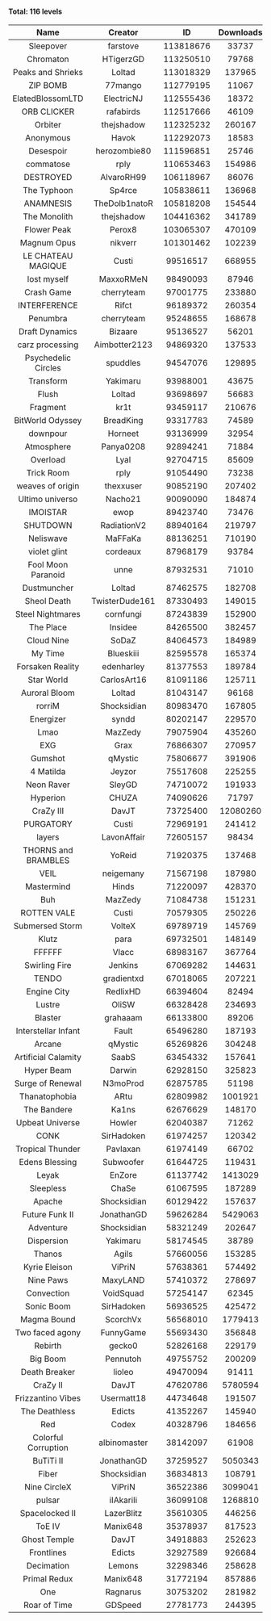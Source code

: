 #### Total: 116 levels

| Name | Creator | ID | Downloads | Likes |
|:---:|:---:|:---:|:---:|:---:|
| Sleepover | farstove | 113818676 | 33737 | 1699
| Chromaton | HTigerzGD | 113250510 | 79768 | 2780
| Peaks and Shrieks | Loltad | 113018329 | 137965 | 4951
| ZIP BOMB | 77mango | 112779195 | 11067 | 462
| ElatedBlossomLTD | ElectricNJ | 112555436 | 18372 | 644
| ORB CLICKER | rafabirds | 112517666 | 46109 | 2029
| Orbiter | thejshadow | 112325232 | 260167 | 7535
| Anonymous | Havok | 112292073 | 18583 | 745
| Desespoir | herozombie80 | 111596851 | 25746 | 1642
| commatose | rply | 110653463 | 154986 | 8024
| DESTROYED | AlvaroRH99 | 106118967 | 86076 | 2666
| The Typhoon | Sp4rce | 105838611 | 136968 | 5409
| ANAMNESIS | TheDolb1natoR | 105818208 | 154544 | 8079
| The Monolith | thejshadow | 104416362 | 341789 | 8434
| Flower Peak | Perox8 | 103065307 | 470109 | 14162
| Magnum Opus | nikverr | 101301462 | 102239 | 3122
| LE CHATEAU MAGIQUE | Custi | 99516517 | 668955 | 22352
| lost myself | MaxxoRMeN | 98490093 | 87946 | 4876
| Crash Game | cherryteam | 97001775 | 233880 | 12158
| INTERFERENCE | Rifct | 96189372 | 260354 | 9634
| Penumbra | cherryteam | 95248655 | 168678 | 9158
| Draft Dynamics | Bizaare | 95136527 | 56201 | 3179
| carz processing | Aimbotter2123 | 94869320 | 137533 | 4017
| Psychedelic Circles | spuddles | 94547076 | 129895 | 5408
| Transform | Yakimaru | 93988001 | 43675 | 1923
| Flush | Loltad | 93698697 | 56683 | 2668
| Fragment | kr1t | 93459117 | 210676 | 6681
| BitWorld Odyssey | BreadKing | 93317783 | 74589 | 4609
| downpour | Horneet | 93136999 | 32954 | 1890
| Atmosphere | Panya0208 | 92894241 | 71884 | 4744
| Overload | Lyal | 92704715 | 85609 | 4644
| Trick Room | rply | 91054490 | 73238 | 3291
| weaves of origin  | thexxuser | 90852190 | 207402 | 7401
| Ultimo universo | Nacho21 | 90090090 | 184874 | 11204
| IMOISTAR | ewop | 89423740 | 73476 | 3649
| SHUTDOWN | RadiationV2 | 88940164 | 219797 | 8423
| Neliswave | MaFFaKa | 88136251 | 710190 | 33701
| violet glint | cordeaux | 87968179 | 93784 | 3884
| Fool Moon Paranoid | unne | 87932531 | 71010 | 3329
| Dustmuncher | Loltad | 87462575 | 182708 | 7092
| Sheol Death | TwisterDude161 | 87330493 | 149015 | 5506
| Steel Nightmares | cornfungi | 87243839 | 152900 | 6234
| The  Place | Insidee | 84265500 | 382457 | 10327
| Cloud Nine | SoDaZ | 84064573 | 184989 | 6759
| My Time | Blueskiii | 82595578 | 165374 | 9901
| Forsaken Reality | edenharley | 81377553 | 189784 | 8388
| Star World | CarlosArt16 | 81091186 | 125711 | 6754
| Auroral Bloom | Loltad | 81043147 | 96168 | 5527
| rorriM | Shocksidian | 80983470 | 167805 | 7431
| Energizer | syndd | 80202147 | 229570 | 12654
| Lmao | MazZedy | 79075904 | 435260 | 23303
| EXG | Grax | 76866307 | 270957 | 13683
| Gumshot | qMystic | 75806677 | 391906 | 21130
| 4 Matilda | Jeyzor | 75517608 | 225255 | 10432
| Neon Raver | SleyGD | 74710072 | 191933 | 7822
| Hyperion | CHUZA | 74090626 | 71797 | 3926
| CraZy III | DavJT | 73725400 | 12080260 | 649834
| PURGATORY | Custi | 72969191 | 241412 | 11573
| layers | LavonAffair | 72605157 | 98434 | 4629
| THORNS and BRAMBLES | YoReid | 71920375 | 137468 | 7288
| VEIL | neigemany | 71567198 | 187980 | 8792
| Mastermind | Hinds | 71220097 | 428370 | 20205
| Buh | MazZedy | 71084738 | 151231 | 9058
| ROTTEN VALE | Custi | 70579305 | 250226 | 11220
| Submersed Storm |  VolteX | 69789719 | 145769 | 7048
| Klutz | para | 69732501 | 148149 | 7183
| FFFFFF | Vlacc | 68983167 | 367764 | 16153
| Swirling Fire | Jenkins | 67069282 | 144631 | 7093
| TENDO | gradientxd | 67018065 | 207221 | 13473
| Engine City | RedlixHD | 66394604 | 82494 | 5197
| Lustre | OliSW | 66328428 | 234693 | 6780
| Blaster | grahaaam | 66133800 | 89206 | 3636
| Interstellar Infant | Fault | 65496280 | 187193 | 13691
| Arcane | qMystic | 65269826 | 304248 | 23492
| Artificial Calamity | SaabS | 63454332 | 157641 | 5003
| Hyper Beam | Darwin | 62928150 | 325823 | 9651
| Surge of Renewal | N3moProd | 62875785 | 51198 | 3210
| Thanatophobia | ARtu | 62809982 | 1001921 | 59817
| The Bandere | Ka1ns | 62676629 | 148170 | 5166
| Upbeat Universe | Howler | 62040387 | 71262 | 3982
| CONK | SirHadoken | 61974257 | 120342 | 4941
| Tropical Thunder | Pavlaxan | 61974149 | 66702 | 3923
| Edens Blessing | Subwoofer | 61644725 | 119431 | 6601
| Leyak | EnZore | 61137742 | 1413029 | 84269
| Sleepless | ChaSe | 61067595 | 187289 | 11016
| Apache | Shocksidian | 60129422 | 157637 | 7514
| Future Funk II | JonathanGD | 59626284 | 5429063 | 272060
| Adventure | Shocksidian | 58321249 | 202647 | 7211
| Dispersion | Yakimaru | 58174545 | 38789 | 2104
| Thanos | Agils | 57660056 | 153285 | 9831
| Kyrie Eleison | ViPriN | 57638361 | 574492 | 24754
| Nine Paws | MaxyLAND | 57410372 | 278697 | 16961
| Convection | VoidSquad | 57254147 | 62345 | 2985
| Sonic Boom | SirHadoken | 56936525 | 425472 | 13496
| Magma Bound | ScorchVx | 56568010 | 1779413 | 118101
| Two faced agony | FunnyGame | 55693430 | 356848 | 17155
| Rebirth | gecko0 | 52826168 | 229179 | 15127
| Big Boom | Pennutoh | 49755752 | 200209 | 12706
| Death Breaker | lioleo | 49470094 | 91411 | 4224
| CraZy II | DavJT | 47620786 | 5780594 | 290933
| Frizzantino Vibes | Usermatt18 | 44734648 | 191507 | 13141
| The Deathless | Edicts | 41352267 | 145940 | 10029
| Red | Codex | 40328796 | 184656 | 11863
| Colorful Corruption | albinomaster | 38142097 | 61908 | 2624
| BuTiTi II | JonathanGD | 37259527 | 5050343 | 269165
| Fiber | Shocksidian | 36834813 | 108791 | 8953
| Nine CircleX | ViPriN | 36522386 | 3099041 | 132142
| pulsar | iIAkariIi | 36099108 | 1268810 | 154607
| Spacelocked II | LazerBlitz | 35610305 | 446256 | 31232
| ToE IV  | Manix648 | 35378937 | 817523 | 49218
| Ghost Temple | DavJT | 34918883 | 252623 | 15969
| Frontlines | Edicts | 32927589 | 926684 | 57219
| Decimation | Lemons | 32298346 | 258628 | 20110
| Primal Redux | Manix648 | 31772194 | 857886 | 61355
| One | Ragnarus | 30753202 | 281982 | 23187
| Roar of Time | GDSpeed | 27781773 | 244395 | 18638
